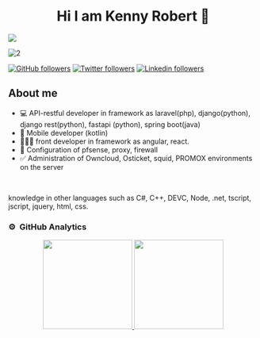 <div align="center">
<h1 align="center">Hi I am Kenny Robert 👋</h1>
</div>
<img src="https://www.canva.com/design/DAFg7X0Smuo/IMAQfJ3UsFY94zs5-4Bkew/view?utm_content=DAFg7X0Smuo&utm_campaign=designshare&utm_medium=link&utm_source=publishsharelink">

![2](https://user-images.githubusercontent.com/21204983/233859276-451ed052-f140-4d50-82db-25b9c5bba48f.png)



[![GitHub followers](https://img.shields.io/github/followers/skenrobert?style=social)](https://github.com/skenrobert)
[![Twitter followers](https://badgen.net/badge/icon/twitter?icon=twitter&label)](https://twitter.com/Kenny_Robert)
[![Linkedin followers](https://img.shields.io/badge/devops-linkedin-blue)](https://www.linkedin.com/in/kenny-robert-mora/)


## About me
- 💻 API-restful developer in framework as laravel(php), django(python), django rest(python), fastapi (python), spring boot(java)
- 📲 Mobile developer (kotlin)
- 👨🏾‍💻 front developer in framework as angular, react.
- 🔄️ Configuration of pfsense, proxy, firewall
- ✅ Administration of Owncloud, Osticket, squid, PROMOX environments on the server
<br>

knowledge in other languages such as C#, C++, DEVC, Node, .net, tscript, jscript, jquery, html, css.

### ⚙️ &nbsp;GitHub Analytics

<p align="center">
<a href="https://github.com/skenrobert">
  <img height="180em" src="https://github-readme-stats-eight-theta.vercel.app/api?username=skenrobert&show_icons=true&theme=algolia&include_all_commits=true&count_private=true"/>
  <img height="180em" src="https://github-readme-stats-eight-theta.vercel.app/api/top-langs/?username=skenrobert&layout=compact&langs_count=8&theme=algolia"/>
</a>
</p>
